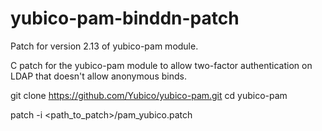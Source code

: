 yubico-pam-binddn-patch
=======================

Patch for version 2.13 of yubico-pam module.

C patch for the yubico-pam module to allow two-factor authentication on LDAP that doesn't allow anonymous binds.

git clone https://github.com/Yubico/yubico-pam.git
cd yubico-pam

patch -i <path_to_patch>/pam_yubico.patch

